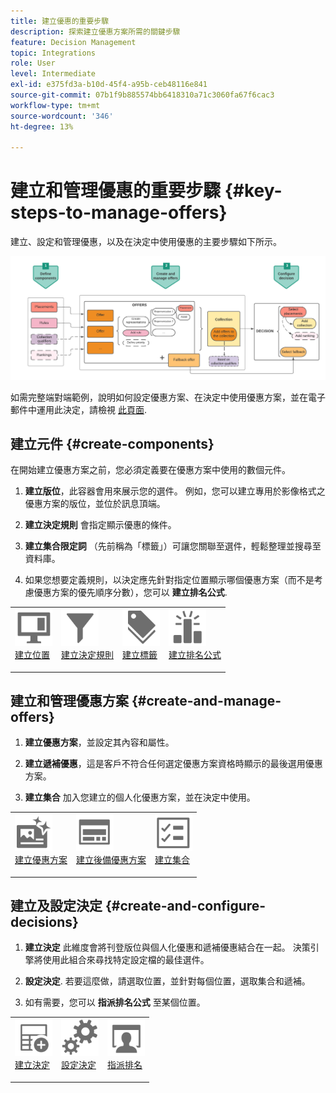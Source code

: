 ```yaml
---
title: 建立優惠的重要步驟
description: 探索建立優惠方案所需的關鍵步驟
feature: Decision Management
topic: Integrations
role: User
level: Intermediate
exl-id: e375fd3a-b10d-45f4-a95b-ceb48116e841
source-git-commit: 07b1f9b885574bb6418310a71c3060fa67f6cac3
workflow-type: tm+mt
source-wordcount: '346'
ht-degree: 13%

---
```


# 建立和管理優惠的重要步驟 {#key-steps-to-manage-offers}

建立、設定和管理優惠，以及在決定中使用優惠的主要步驟如下所示。

![](../assets/offer-create-manage-process.png)

如需完整端對端範例，說明如何設定優惠方案、在決定中使用優惠方案，並在電子郵件中運用此決定，請檢視 [此頁面](../offers-e2e.md).

## 建立元件 {#create-components}

在開始建立優惠方案之前，您必須定義要在優惠方案中使用的數個元件。

1. **建立版位**，此容器會用來展示您的選件。 例如，您可以建立專用於影像格式之優惠方案的版位，並位於訊息頂端。

1. **建立決定規則** 會指定顯示優惠的條件。

1. **建立集合限定詞** （先前稱為「標籤」）可讓您關聯至選件，輕鬆整理並搜尋至資料庫。

1. 如果您想要定義規則，以決定應先針對指定位置顯示哪個優惠方案（而不是考慮優惠方案的優先順序分數），您可以 **建立排名公式**.

<table style="table-layout:fixed">
<tr style="border: 0;">
<td>
<img src="../../assets/do-not-localize/icon-placement.svg" width="60px">
<div>
<a href="../offer-library/creating-placements.md">建立位置</a>
</div>
<p>
</td>
<td>
<img src="../../assets/do-not-localize/icon-rules.svg" width="60px">
<div>
<a href="../offer-library/creating-decision-rules.md">建立決定規則</a>
</div>
<p>
<td>
<img src="../../assets/do-not-localize/icon-tags.svg" width="60px">
<div>
<a href="../offer-library/creating-tags.md">建立標籤</a>
</div>
<p>
</td>
<td>
<img src="../../assets/do-not-localize/icon-ranking.svg" width="60px">
<div>
<a href="../ranking/create-ranking-formulas.md">建立排名公式</a>
</div>
<p>
</td>
</tr>
</table>

## 建立和管理優惠方案 {#create-and-manage-offers}

1. **建立優惠方案**，並設定其內容和屬性。

1. **建立遞補優惠**，這是客戶不符合任何選定優惠方案資格時顯示的最後選用優惠方案。

1. **建立集合** 加入您建立的個人化優惠方案，並在決定中使用。

<table style="table-layout:fixed">
<tr style="border: 0;">
<td>
<img src="../../assets/do-not-localize/icon-offer.svg" width="60px">
<div>
<a href="../offer-library/creating-personalized-offers.md">建立優惠方案</a>
</div>
<p>
</td>
<td>
<img src="../../assets/do-not-localize/icon-fallback.svg" width="60px">
<div>
<a href="../offer-library/creating-fallback-offers.md">建立後備優惠方案</a>
</div>
<p>
</td>
<td>
<img src="../../assets/do-not-localize/icon-collection.svg" width="60px">
<div>
<a href="../offer-library/creating-collections.md">建立集合</a>
</div>
<p>
</td>
</tr>
</table>

## 建立及設定決定 {#create-and-configure-decisions}

1. **建立決定** 此維度會將刊登版位與個人化優惠和遞補優惠結合在一起。 決策引擎將使用此組合來尋找特定設定檔的最佳選件。

1. **設定決定**. 若要這麼做，請選取位置，並針對每個位置，選取集合和遞補。

1. 如有需要，您可以 **指派排名公式** 至某個位置。

<table style="table-layout:fixed">
<tr style="border: 0;">
<td>
<img src="../../assets/do-not-localize/icon-decision.svg" width="60px">
<div>
<a href="../offer-activities/create-offer-activities.md">建立決定</a>
</div>
<p>
</td>
<td>
<img src="../../assets/do-not-localize/icon-configure-decision.svg" width="60px">
<div>
<a href="../offer-activities/create-offer-activities.md#add-offers">設定決定</a>
</div>
<p>
</td>
<td>
<img src="../../assets/do-not-localize/icon-assign-ranking.svg" width="60px">
<div>
<a href="../offer-activities/configure-offer-selection.md#assign-ranking-formula">指派排名</a>
</div>
<p>
</td>
</tr>
</table>
